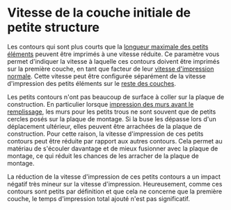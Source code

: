 Vitesse de la couche initiale de petite structure
===

Les contours qui sont plus courts que la [longueur maximale des petits éléments](small_feature_max_length.md) peuvent être imprimés à une vitesse réduite. Ce paramètre vous permet d'indiquer la vitesse à laquelle ces contours doivent être imprimés sur la première couche, en tant que facteur de leur [vitesse d'impression normale](../vitesse/speed_wall.md). Cette vitesse peut être configurée séparément de la vitesse d'impression des petits éléments sur le [reste des couches](small_feature_speed_factor.md).

Les petits contours n'ont pas beaucoup de surface à coller sur la plaque de construction. En particulier lorsque [impression des murs avant le remplissage](../infill/infill_before_walls.md), les murs pour les petits trous ne sont souvent que de petits cercles posés sur la plaque de montage. Si la buse les dépasse lors d'un déplacement ultérieur, elles peuvent être arrachées de la plaque de construction. Pour cette raison, la vitesse d'impression de ces petits contours peut être réduite par rapport aux autres contours. Cela permet au matériau de s'écouler davantage et de mieux fusionner avec la plaque de montage, ce qui réduit les chances de les arracher de la plaque de montage.

La réduction de la vitesse d'impression de ces petits contours a un impact négatif très mineur sur la vitesse d'impression. Heureusement, comme ces contours sont petits par définition et que cela ne concerne que la première couche, le temps d'impression total ajouté n'est pas significatif.
